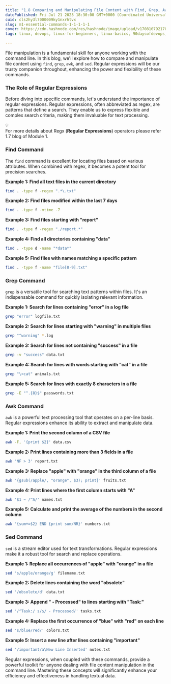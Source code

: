 ```yaml
---
title: "1.8 Comparing and Manipulating File Content with Find, Grep, Awk, and Sed"
datePublished: Fri Jul 21 2023 18:30:00 GMT+0000 (Coordinated Universal Time)
cuid: cls2hy3l7000009ky1nxrhtvx
slug: m1-essential-commands-1-1-1-1-1
cover: https://cdn.hashnode.com/res/hashnode/image/upload/v1708107921781/ab422065-b465-41d1-bff3-c9f87412645a.png
tags: linux, devops, linux-for-beginners, linux-basics, 90daysofdevops, shubhamlondhe, trainwithshubham

---
```


File manipulation is a fundamental skill for anyone working with the command line. In this blog, we'll explore how to compare and manipulate file content using `find`, `grep`, `awk`, and `sed`. Regular expressions will be our trusty companion throughout, enhancing the power and flexibility of these commands.

### **The Role of Regular Expressions**

Before diving into specific commands, let's understand the importance of regular expressions. Regular expressions, often abbreviated as regex, are patterns that define a search. They enable us to express flexible and complex search criteria, making them invaluable for text processing.

<div data-node-type="callout">
<div data-node-type="callout-emoji">💡</div>
<div data-node-type="callout-text">For more details about Regx (<strong>Regular Expressions</strong>) operators please refer 1.7 blog of Module 1.</div>
</div>

### **Find Command**

The `find` command is excellent for locating files based on various attributes. When combined with regex, it becomes a potent tool for precision searches.

**Example 1: Find all text files in the current directory**

```bash
find . -type f -regex ".*\.txt"
```

**Example 2: Find files modified within the last 7 days**

```bash
find . -type f -mtime -7
```

**Example 3: Find files starting with "report"**

```bash
find . -type f -regex "./report.*"
```

**Example 4: Find all directories containing "data"**

```bash
find . -type d -name "*data*"
```

**Example 5: Find files with names matching a specific pattern**

```bash
find . -type f -name "file[0-9].txt"
```

### **Grep Command**

`grep` is a versatile tool for searching text patterns within files. It's an indispensable command for quickly isolating relevant information.

**Example 1: Search for lines containing "error" in a log file**

```bash
grep "error" logfile.txt
```

**Example 2: Search for lines starting with "warning" in multiple files**

```bash
grep "^warning" *.log
```

**Example 3: Search for lines not containing "success" in a file**

```bash
grep -v "success" data.txt
```

**Example 4: Search for lines with words starting with "cat" in a file**

```bash
grep "\<cat" animals.txt
```

**Example 5: Search for lines with exactly 8 characters in a file**

```bash
grep -E "^.{8}$" passwords.txt
```

### **Awk Command**

`awk` is a powerful text processing tool that operates on a per-line basis. Regular expressions enhance its ability to extract and manipulate data.

**Example 1: Print the second column of a CSV file**

```bash
awk -F, '{print $2}' data.csv
```

**Example 2: Print lines containing more than 3 fields in a file**

```bash
awk 'NF > 3' report.txt
```

**Example 3: Replace "apple" with "orange" in the third column of a file**

```bash
awk '{gsub(/apple/, "orange", $3); print}' fruits.txt
```

**Example 4: Print lines where the first column starts with "A"**

```bash
awk '$1 ~ /^A/' names.txt
```

**Example 5: Calculate and print the average of the numbers in the second column**

```bash
awk '{sum+=$2} END {print sum/NR}' numbers.txt
```

### **Sed Command**

`sed` is a stream editor used for text transformations. Regular expressions make it a robust tool for search and replace operations.

**Example 1: Replace all occurrences of "apple" with "orange" in a file**

```bash
sed 's/apple/orange/g' filename.txt
```

**Example 2: Delete lines containing the word "obsolete"**

```bash
sed '/obsolete/d' data.txt
```

**Example 3: Append " - Processed" to lines starting with "Task:"**

```bash
sed '/^Task:/ s/$/ - Processed/' tasks.txt
```

**Example 4: Replace the first occurrence of "blue" with "red" on each line**

```bash
sed 's/blue/red/' colors.txt
```

**Example 5: Insert a new line after lines containing "important"**

```bash
sed '/important/a\New Line Inserted' notes.txt
```

Regular expressions, when coupled with these commands, provide a powerful toolkit for anyone dealing with file content manipulation in the command line. Mastering these concepts will significantly enhance your efficiency and effectiveness in handling textual data.